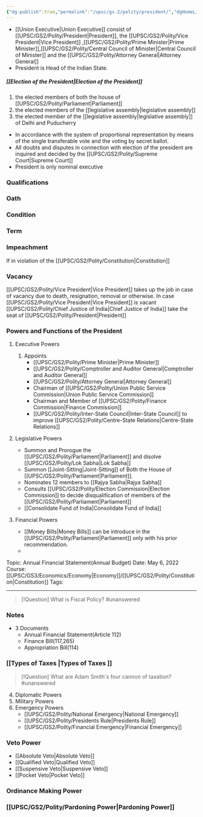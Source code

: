 ```yaml
---
{"dg-publish":true,"permalink":"/upsc/gs-2/polity/president/","dgHomeLink":true,"dgPassFrontmatter":false}
---
```


- [[Union Executive|Union Executive]] consist of [[UPSC/GS2/Polity/President|President]], the [[UPSC/GS2/Polity/Vice President|Vice President]] ,[[UPSC/GS2/Polity/Prime Minister|Prime Minister]],[[UPSC/GS2/Polity/Central Council of Minister|Central Council of Minister]] and the [[UPSC/GS2/Polity/Attorney General|Attorney General]]
- President is Head of the Indian State. 
##### **[[Election of the President|Election of the President]]**
1. the elected members of both the house of [[UPSC/GS2/Polity/Parliament|Parliament]]
2. the elected members of the [[legislative assembly|legislative assembly]]
3. the elected member of the [[legislative assembly|legislative assembly]] of Delhi and Puducherry

- In accordance with the system of proportional representation by means of the single transferable vote and the voting by secret ballot. 
- All doubts and disputes in connection with election of the president are inquired and decided by the [[UPSC/GS2/Polity/Supreme Court|Supreme Court]]
- President is only nominal executive

### Qualifications
### Oath
### Condition 
### Term
### Impeachment 
 If in violation of the [[UPSC/GS2/Polity/Constitution|Constitution]]
 
### Vacancy
[[UPSC/GS2/Polity/Vice President|Vice President]] takes up the job in case of vacancy due to death, resignation, removal or otherwise. 
	In case [[UPSC/GS2/Polity/Vice President|Vice President]] is vacant [[UPSC/GS2/Polity/Chief Justice of India|Chief Justice of India]] take the seat of [[UPSC/GS2/Polity/President|President]]

### Powers and Functions of the President 
1. Executive Powers
	1. Appoints 
		- [[UPSC/GS2/Polity/Prime Minister|Prime Minister]]
		- [[UPSC/GS2/Polity/Comptroller and Auditor General|Comptroller and Auditor General]]
		- [[UPSC/GS2/Polity/Attorney General|Attorney General]]
		- Chairman of [[UPSC/GS2/Polity/Union Public Service Commission|Union Public Service Commission]]
		- Chairman and Member of [[UPSC/GS2/Polity/Finance Commission|Finance Commission]]
		- [[UPSC/GS2/Polity/Inter-State Council|Inter-State Council]] to improve [[UPSC/GS2/Polity/Centre-State Relations|Centre-State Relations]] 
		
2. Legislative Powers
	- Summon and Prorogue the [[UPSC/GS2/Polity/Parliament|Parliament]] and disolve [[UPSC/GS2/Polity/Lok Sabha|Lok Sabha]]
	- Summon [[Joint-Sitting|Joint-Sitting]] of Both the House of [[UPSC/GS2/Polity/Parliament|Parliament]].
	- Nominates 12 members to [[Rajya Sabha|Rajya Sabha]]
	-  Consults [[UPSC/GS2/Polity/Election Commission|Election Commission]] to decide disqualification of members of the [[UPSC/GS2/Polity/Parliament|Parliament]]
	- [[Consolidate Fund of India|Consolidate Fund of India]]

3. Financial Powers
	- [[Money Bills|Money Bills]] can be introduce in the [[UPSC/GS2/Polity/Parliament|Parliament]] only with his prior recommendation. 
	- 
<div class="transclusion internal-embed is-loaded"><div class="markdown-embed">

<div class="markdown-embed-title">



</div>


Topic: Annual Financial Statement(Annual Budget)
Date: May 6, 2022
Course:[[UPSC/GS3/Economics/Economy|Economy]]/[[UPSC/GS2/Polity/Constitution|Constitution]]
Tags:

---

> [!Question] What is Fiscal Policy? #unanswered 
> 


### Notes
- 3 Documents 
	- Annual Financial Statement(Article 112)
	- Finance Bill(117,265)
	- Appropriation Bill(114)
	
### [[Types of Taxes |Types of Taxes ]]


> [!Question] What are Adam Smith's four cannon of taxation? #unanswered 
> 




</div></div>


4. Diplomatic Powers
5. Military Powers
6. Emergency Powers
	- [[UPSC/GS2/Polity/National Emergency|National Emergency]]
	- [[UPSC/GS2/Polity/Presidents Rule|Presidents Rule]]
	- [[UPSC/GS2/Polity/Financial Emergency|Financial Emergency]]



### Veto Power
- [[Absolute Veto|Absolute Veto]]
- [[Qualified Veto|Qualified Veto]]
- [[Suspensive Veto|Suspensive Veto]]
- [[Pocket Veto|Pocket Veto]]


### Ordinance Making Power
### [[UPSC/GS2/Polity/Pardoning Power|Pardoning Power]]
